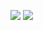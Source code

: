 ![](https://raw.githubusercontent.com/minhvip08/github-stats/master/generated/overview.svg#gh-dark-mode-only)
![](https://raw.githubusercontent.com/minhvip08/github-stats/master/generated/languages.svg#gh-dark-mode-only)
